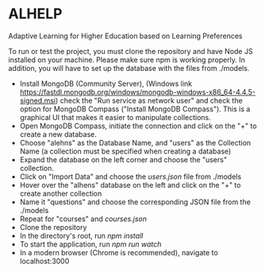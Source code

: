 # ALHELP
Adaptive Learning for Higher Education based on Learning Preferences

To run or test the project, you must clone the repository and have Node JS installed on your machine. Please make sure npm is working properly. In addition, you will have to set up the database with the files from ./models.
* Install MongoDB (Community Server), (Windows link https://fastdl.mongodb.org/windows/mongodb-windows-x86_64-4.4.5-signed.msi) check the "Run service as network user" and check the option for MongoDB Compass ("Install MongoDB Compass"). This is a graphical UI that makes it easier to manipulate collections.
* Open MongoDB Compass, initiate the connection and click on the "+" to create a new database.
* Choose "alehns" as the Database Name, and "users" as the Collection Name (a collection must be specified when creating a database)
* Expand the database on the left corner and choose the "users" collection. 
* Click on "Import Data" and choose the *users.json* file from ./models
* Hover over the "alhens" database on the left and click on the "+" to create another collection
* Name it "questions" and choose the corresponding JSON file from the ./models
* Repeat for "courses" and *courses.json*
* Clone the repository
* In the directory's root, run *npm install*
* To start the application, run *npm run watch*
* In a modern browser (Chrome is recommended), navigate to localhost:3000
